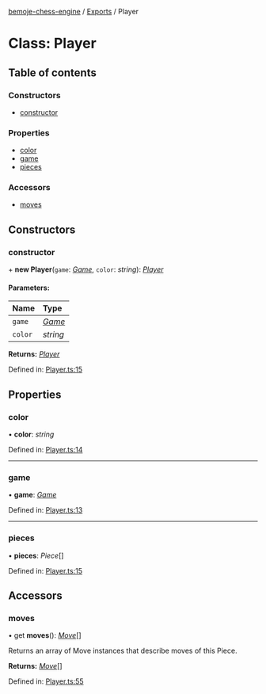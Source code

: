 [bemoje-chess-engine](../README.md) / [Exports](../modules.md) / Player

# Class: Player

## Table of contents

### Constructors

- [constructor](player.md#constructor)

### Properties

- [color](player.md#color)
- [game](player.md#game)
- [pieces](player.md#pieces)

### Accessors

- [moves](player.md#moves)

## Constructors

### constructor

\+ **new Player**(`game`: [*Game*](game.md), `color`: *string*): [*Player*](player.md)

#### Parameters:

Name | Type |
:------ | :------ |
`game` | [*Game*](game.md) |
`color` | *string* |

**Returns:** [*Player*](player.md)

Defined in: [Player.ts:15](https://github.com/bemoje/chess/blob/1c5c430/src/Player.ts#L15)

## Properties

### color

• **color**: *string*

Defined in: [Player.ts:14](https://github.com/bemoje/chess/blob/1c5c430/src/Player.ts#L14)

___

### game

• **game**: [*Game*](game.md)

Defined in: [Player.ts:13](https://github.com/bemoje/chess/blob/1c5c430/src/Player.ts#L13)

___

### pieces

• **pieces**: *Piece*[]

Defined in: [Player.ts:15](https://github.com/bemoje/chess/blob/1c5c430/src/Player.ts#L15)

## Accessors

### moves

• get **moves**(): [*Move*](move.md)[]

Returns an array of Move instances that describe moves of this Piece.

**Returns:** [*Move*](move.md)[]

Defined in: [Player.ts:55](https://github.com/bemoje/chess/blob/1c5c430/src/Player.ts#L55)
